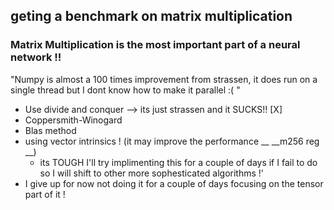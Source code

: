 ## geting a benchmark on matrix multiplication 

### Matrix Multiplication is the most important part of a neural network !!
"Numpy is almost a 100 times improvement from strassen, it does run on a single thread but I dont know how to make it parallel :( "


- Use divide and conquer --> its just strassen and it SUCKS!! [X]
- Coppersmith-Winogard
- Blas method 
- using vector intrinsics ! (it may improve the performance __ __m256 reg __)
  - its TOUGH I'll try implimenting this for a couple of days if I fail to do so I will shift to other 
  more sophesticated algorithms !'
- I give up for now not doing it for a couple of days focusing on the tensor part of it !
